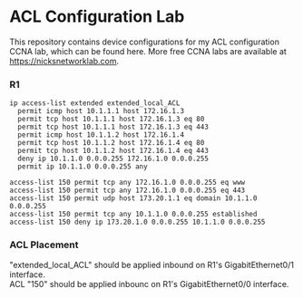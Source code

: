 # ACL Configuration Lab
This repository contains device configurations for my ACL configuration CCNA lab, which can be found here. More free CCNA labs are available at https://nicksnetworklab.com.   

### R1
```
ip access-list extended extended_local_ACL
  permit icmp host 10.1.1.1 host 172.16.1.3
  permit tcp host 10.1.1.1 host 172.16.1.3 eq 80
  permit tcp host 10.1.1.1 host 172.16.1.3 eq 443
  permit icmp host 10.1.1.2 host 172.16.1.4
  permit tcp host 10.1.1.2 host 172.16.1.4 eq 80
  permit tcp host 10.1.1.2 host 172.16.1.4 eq 443
  deny ip 10.1.1.0 0.0.0.255 172.16.1.0 0.0.0.255
  permit ip 10.1.1.0 0.0.0.255 any
```
```
access-list 150 permit tcp any 172.16.1.0 0.0.0.255 eq www
access-list 150 permit tcp any 172.16.1.0 0.0.0.255 eq 443
access-list 150 permit udp host 173.20.1.1 eq domain 10.1.1.0 0.0.0.255
access-list 150 permit tcp any 10.1.1.0 0.0.0.255 established
access-list 150 deny ip 173.20.1.0 0.0.0.255 10.1.1.0 0.0.0.255
```

### ACL Placement
"extended_local_ACL" should be applied inbound on R1's GigabitEthernet0/1 interface.   
ACL "150" should be applied inbounc on R1's GigabitEthernet0/0 interface.

